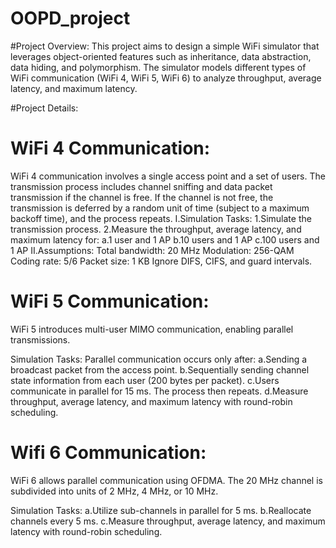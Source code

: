 ﻿# OOPD_project
#Project Overview:
 This project aims to design a simple WiFi simulator that leverages object-oriented features such 
 as inheritance, data abstraction, data hiding, and polymorphism. The simulator models different 
 types of WiFi communication (WiFi 4, WiFi 5, WiFi 6) to analyze throughput, average latency, and 
 maximum latency.

#Project Details:
# WiFi 4 Communication:
  WiFi 4 communication involves a single access point and a set of users. The transmission 
  process includes channel sniffing and data packet transmission if the channel is free. If the 
  channel is not free, the transmission is deferred by a random unit of time (subject to a 
  maximum backoff time), and the process repeats.
  I.Simulation Tasks:
    1.Simulate the transmission process.
    2.Measure the throughput, average latency, and maximum latency for:
      a.1 user and 1 AP
      b.10 users and 1 AP
      c.100 users and 1 AP
  II.Assumptions:
     Total bandwidth: 20 MHz
     Modulation: 256-QAM
     Coding rate: 5/6
     Packet size: 1 KB
     Ignore DIFS, CIFS, and guard intervals.

# WiFi 5 Communication:
  WiFi 5 introduces multi-user MIMO communication, enabling parallel transmissions.

Simulation Tasks:
Parallel communication occurs only after:
   a.Sending a broadcast packet from the access point.
   b.Sequentially sending channel state information from each user (200 bytes per packet).
   c.Users communicate in parallel for 15 ms. The process then repeats.
   d.Measure throughput, average latency, and maximum latency with round-robin scheduling.

# Wifi 6 Communication:
  WiFi 6 allows parallel communication using OFDMA. The 20 MHz channel is subdivided into 
  units of 2 MHz, 4 MHz, or 10 MHz.

Simulation Tasks:
   a.Utilize sub-channels in parallel for 5 ms.
   b.Reallocate channels every 5 ms.
   c.Measure throughput, average latency, and maximum latency with round-robin scheduling.
  
